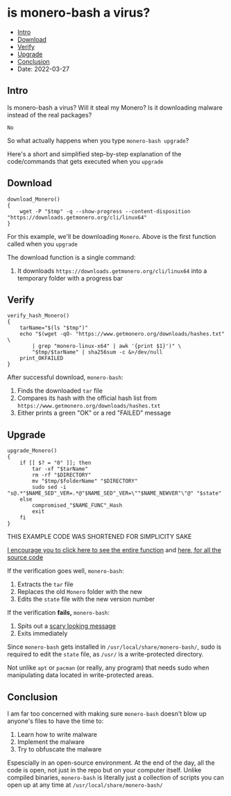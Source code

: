 # is monero-bash a virus?
* [Intro](#Intro)
* [Download](#Download)
* [Verify](#Verify)
* [Upgrade](#Upgrade)
* [Conclusion](#Conclusion)
* Date: 2022-03-27

## Intro
Is monero-bash a virus? Will it steal my Monero? Is it downloading malware instead of the real packages?
```
No
```
So what actually happens when you type `monero-bash upgrade`?	

Here's a short and simplified step-by-step explanation of the code/commands that gets executed when you `upgrade`

## Download
```
download_Monero()
{
    wget -P "$tmp" -q --show-progress --content-disposition "https://downloads.getmonero.org/cli/linux64"
}
```
For this example, we'll be downloading `Monero`. Above is the first function called when you `upgrade`

The download function is a single command:
1. It downloads `https://downloads.getmonero.org/cli/linux64` into a temporary folder with a progress bar

## Verify
```
verify_hash_Monero()
{
	tarName="$(ls "$tmp")"
	echo "$(wget -qO- "https://www.getmonero.org/downloads/hashes.txt" \
		| grep "monero-linux-x64" | awk '{print $1}')" \
		"$tmp/$tarName" | sha256sum -c &>/dev/null
	print_OKFAILED
}
```
After successful download, `monero-bash`:
1. Finds the downloaded `tar` file
2. Compares its hash with the official hash list from `https://www.getmonero.org/downloads/hashes.txt`
3. Either prints a green "OK" or a red "FAILED" message

## Upgrade
```
upgrade_Monero()
{
	if [[ $? = "0" ]]; then
		tar -xf "$tarName"
		rm -rf "$DIRECTORY"
		mv "$tmp/$folderName" "$DIRECTORY"
		sudo sed -i "s@.*"$NAME_SED"_VER=.*@"$NAME_SED"_VER=\""$NAME_NEWVER"\"@" "$state"
	else
		compromised_"$NAME_FUNC"_Hash
		exit
	fi
}
```
THIS EXAMPLE CODE WAS SHORTENED FOR SIMPLICITY SAKE

[I encourage you to click here to see the entire function](https://github.com/hinto-janaiyo/monero-bash/blob/main/src/func/upgrade) and [here, for all the source code](https://github.com/hinto-janaiyo/monero-bash/blob/main/src)

If the verification goes well, `monero-bash`:
1. Extracts the `tar` file
3. Replaces the old `Monero` folder with the new
4. Edits the `state` file with the new version number

If the verification **fails,** `monero-bash`:
1. Spits out a [scary looking message](https://github.com/hinto-janaiyo/monero-bash/blob/main/src/func/compromised)
2. Exits immediately

Since `monero-bash` gets installed in `/usr/local/share/monero-bash/`, sudo is required to edit the `state` file, as `/usr/` is a write-protected directory.

Not unlike `apt` or `pacman` (or really, any program) that needs sudo when manipulating data located in write-protected areas.

## Conclusion
I am far too concerned with making sure `monero-bash` doesn't blow up anyone's files to have the time to:
1. Learn how to write malware
2. Implement the malware
3. Try to obfuscate the malware

Espescially in an open-source environment. At the end of the day, all the code is open, not just in the repo but on your computer itself. Unlike compiled binaries, `monero-bash` is literally just a collection of scripts you can open up at any time at `/usr/local/share/monero-bash/`
